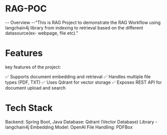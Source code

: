 # RAG-POC
-- Overview
  --"This is RAG Project to demonstrate the RAG Workflow using langchain4j library from indexing to retrieval based on the different datasource(ex- webpage, file etc)."

 # Features
 key features of the project:

✅ Supports document embedding and retrieval
✅ Handles multiple file types (PDF, TXT)
✅ Uses Qdrant for vector storage
✅ Exposes REST API for document upload and search


# Tech Stack
Backend: Spring Boot, Java
Database: Qdrant  (Vector Database)
Library - langchain4j
Embedding Model: OpenAI 
File Handling:  PDFBox



  


